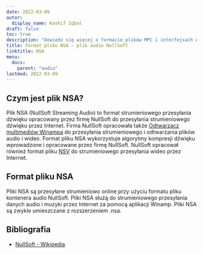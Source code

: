 ```yaml
---
date: 2022-03-09
autor:
  display_name: Kashif Iqbal
draft: false
toc: true
description: "Dowiedz się więcej o formacie plików MPC i interfejsach API, które mogą tworzyć i otwierać pliki MPC."
title: Format pliku NSA — plik audio NullSoft
linktitle: NSA
menu:
  docs:
    parent: "audio"
lastmod: 2022-03-09
---
```


## Czym jest plik NSA?

Plik NSA (NullSoft Streaming Audio) to format strumieniowego przesyłania dźwięku opracowany przez firmę NullSoft do przesyłania strumieniowego dźwięku przez Internet. Firma NullSoft opracowała także [Odtwarzacz multimediów Winampa](https://www.winamp.com/) do przesyłania strumieniowego i odtwarzania plików audio i wideo. Format pliku NSA wykorzystuje algorytmy kompresji dźwięku wprowadzone i opracowane przez firmę NullSoft. NullSoft opracował również format pliku [NSV](/pl/video/nsv/) do strumieniowego przesyłania wideo przez Internet.

## Format pliku NSA

Pliki NSA są przesyłane strumieniowo online przy użyciu formatu pliku kontenera audio NullSoft. Pliki NSA służą do strumieniowego przesyłania danych audio i muzyki przez Internet za pomocą aplikacji Winamp. Pliki NSA są zwykle umieszczane z rozszerzeniem .nsa.

## Bibliografia

* [NullSoft - Wikipedia](https://en.wikipedia.org/wiki/Nullsoft)

